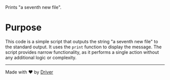 <!--------------------------------------------------------------------------------->
<!-- IMPORTANT: This file is auto-generated by Driver (https://driver.ai). -------->
<!-- Manual edits may be overwritten on future commits. --------------------------->
<!--------------------------------------------------------------------------------->

Prints "a seventh new file".

# Purpose
This code is a simple script that outputs the string "a seventh new file" to the standard output. It uses the `print` function to display the message. The script provides narrow functionality, as it performs a single action without any additional logic or complexity.

---
Made with ❤️ by [Driver](https://www.driver.ai/)